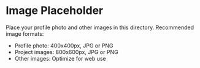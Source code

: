 # Image Placeholder

Place your profile photo and other images in this directory. Recommended image formats:
- Profile photo: 400x400px, JPG or PNG
- Project images: 800x600px, JPG or PNG
- Other images: Optimize for web use 